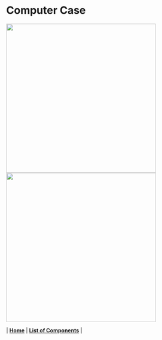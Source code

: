 # Computer Case



<img src="" width="400" height="400">
<img src="" width="400" height="400">

| [**Home**](README.md) | [**List of Components**](listofcomponents.md) |
